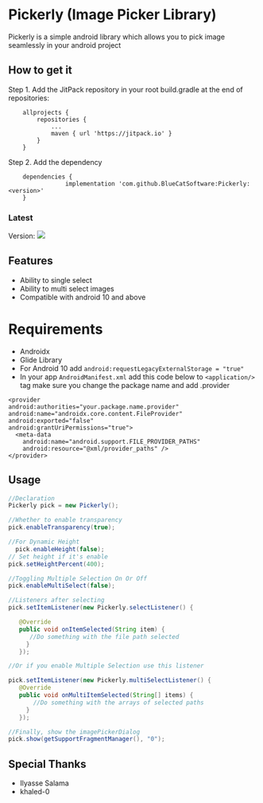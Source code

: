 # Pickerly (Image Picker Library)

Pickerly is a simple android library which allows you to pick image seamlessly in your android 
project

## How to get it 

Step 1. Add the JitPack repository in your root build.gradle at the end of repositories:

```
	allprojects {
		repositories {
			...
			maven { url 'https://jitpack.io' }
		}
	}
```

Step 2. Add the dependency

```
	dependencies {
                implementation 'com.github.BlueCatSoftware:Pickerly:<version>'
	}
```

### Latest
Version: [![](https://jitpack.io/v/BlueCatSoftware/Pickerly.svg)](https://jitpack.io/#BlueCatSoftware/Pickerly)
## Features

- Ability to single select
- Ability to multi select images
- Compatible with android 10 and above

# Requirements

- Androidx
- Glide Library
- For Android 10 add `android:requestLegacyExternalStorage = "true"`
- In your app `AndroidManifest.xml` add this code below to `<application/>` tag make sure you change the package name and add .provider
```
<provider
android:authorities="your.package.name.provider"
android:name="androidx.core.content.FileProvider"
android:exported="false"
android:grantUriPermissions="true">
  <meta-data
    android:name="android.support.FILE_PROVIDER_PATHS"
    android:resource="@xml/provider_paths" />  
</provider>
```

## Usage

``` java
//Declaration
Pickerly pick = new Pickerly();

//Whether to enable transparency
pick.enableTransparency(true);

//For Dynamic Height
  pick.enableHeight(false);
// Set height if it's enable
pick.setHeightPercent(400);

//Toggling Multiple Selection On Or Off
pick.enableMultiSelect(false); 

//Listeners after selecting
pick.setItemListener(new Pickerly.selectListener() {

   @Override
   public void onItemSelected(String item) {
      //Do something with the file path selected
     }
   });

//Or if you enable Multiple Selection use this listener

pick.setItemListener(new Pickerly.multiSelectListener() {
   @Override
   public void onMultiItemSelected(String[] items) {
       //Do something with the arrays of selected paths		
     }
   });

//Finally, show the imagePickerDialog
pick.show(getSupportFragmentManager(), "0");
```


## Special Thanks
- Ilyasse Salama
- khaled-0
